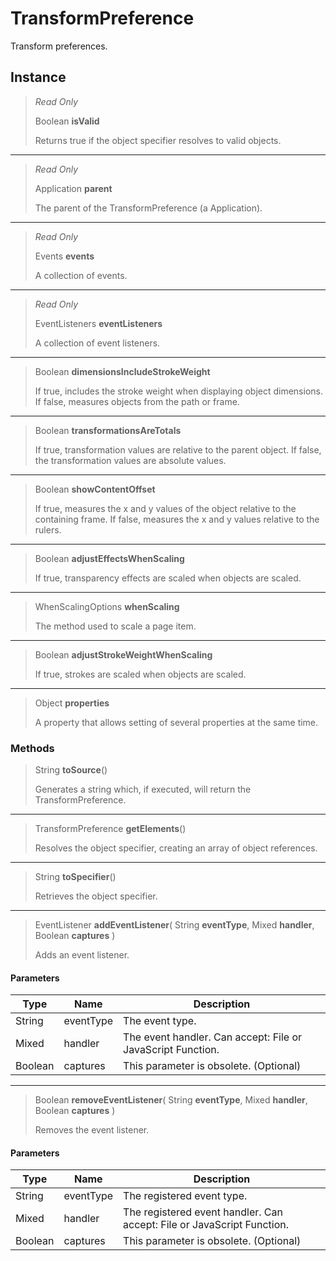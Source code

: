 # TransformPreference
Transform preferences.

## Instance
> *Read Only* 
> 
> Boolean **isValid** 
>
> Returns true if the object specifier resolves to valid objects.
*** 
> *Read Only* 
> 
> Application **parent** 
>
> The parent of the TransformPreference (a Application).
*** 
> *Read Only* 
> 
> Events **events** 
>
> A collection of events.
*** 
> *Read Only* 
> 
> EventListeners **eventListeners** 
>
> A collection of event listeners.
*** 
> Boolean **dimensionsIncludeStrokeWeight** 
>
> If true, includes the stroke weight when displaying object dimensions. If false, measures objects from the path or frame.
*** 
> Boolean **transformationsAreTotals** 
>
> If true, transformation values are relative to the parent object. If false, the transformation values are absolute values.
*** 
> Boolean **showContentOffset** 
>
> If true, measures the x and y values of the object relative to the containing frame. If false, measures the x and y values relative to the rulers.
*** 
> Boolean **adjustEffectsWhenScaling** 
>
> If true, transparency effects are scaled when objects are scaled.
*** 
> WhenScalingOptions **whenScaling** 
>
> The method used to scale a page item.
*** 
> Boolean **adjustStrokeWeightWhenScaling** 
>
> If true, strokes are scaled when objects are scaled.
*** 
> Object **properties** 
>
> A property that allows setting of several properties at the same time.

### Methods
> String **toSource**()
> 
> Generates a string which, if executed, will return the TransformPreference.
*** 
> TransformPreference **getElements**()
> 
> Resolves the object specifier, creating an array of object references.
*** 
> String **toSpecifier**()
> 
> Retrieves the object specifier.
*** 
> EventListener **addEventListener**( String **eventType**, Mixed **handler**, Boolean **captures** )
> 
> Adds an event listener.
#### Parameters
| Type | Name | Description |
|---|---|---|
| String | eventType | The event type. |
| Mixed | handler | The event handler. Can accept: File or JavaScript Function. |
| Boolean | captures | This parameter is obsolete. (Optional) |

*** 
> Boolean **removeEventListener**( String **eventType**, Mixed **handler**, Boolean **captures** )
> 
> Removes the event listener.
#### Parameters
| Type | Name | Description |
|---|---|---|
| String | eventType | The registered event type. |
| Mixed | handler | The registered event handler. Can accept: File or JavaScript Function. |
| Boolean | captures | This parameter is obsolete. (Optional) |


